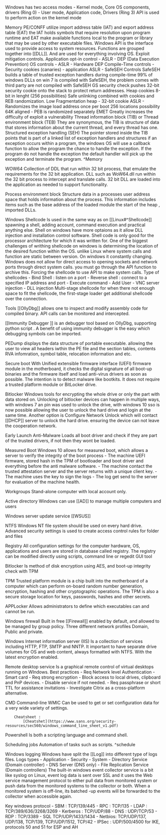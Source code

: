 Windows has two access modes
	-	Kernel mode, Core OS components, drivers (Ring 0)
	-	User mode, Application code, Drivers  (Ring 3)
	API is used to perform action on the kernel mode 
	
	
Memory
	PE/CONFF utilize import address table (IAT) and export address table (EAT) the IAT holds symbols that require resolution upon program runtime and EAT make available functions local to the program or library that may be used by other executable files.
	Windows API is the interface used to provide access to system resources. Functions are grouped together into [[DLL]]. And are used for everything involving OS. 
	Exploit mitigation controls. 
		Application opt-in control 
			-	ASLR 
			-	DEP (Data Execution Prevention)
		OS controls
			-	ASLR
			-	Hardware DEP
		Compile-Time controls
			- Security cookies (canaries)
			-	application ASLR
			-	SafeSEH
		Controls
			SafeSEH builds a table of trusted exception handlers during compile-time 
			99% of windows DLLs on win 7 is compiled with SafeSEH, the problem comes with third party are not compiled with SafeSEH
			GS security check 
				pushes 32-bit security cookie onto the stack to protect return addresses. 
			Heap cookies 
				8-bit in lenght (256 possibilities)
			Safe unlinking 
				combined with cookies and REB randomization. 
			Low Fragmentation heap 
			 - 32-bit cookie
			ASLR
				- Randomizes the image load address once per boot 
					256 locations possibility 
					64K aligned 
				-	PEB is randomized separately
			EMET 
				Greatly increases the difficulty of exploit a vulnerability 
			Thread information block (TIB) or Thread environment block (TEB)
				They are synonymous, the TIB is structure of data that stores information about the current thread, and every thread has one. 
			Structured exception handling (SEH)
				The pointer stored inside the TIB points that is part of a linked list of exception handlers and structures if an exception occurs within a program, the windows OS will use a callback function to allow the program the chance to handle the exception. If the program do not handle the exception the default handler will pick up the exception and terminate the program. 
				^Memory



WOW64
	Collection of DDL that run within 32 bit process, that emulate the requirements for the 32 bit application. DLL such as WoW64.dll run within the 32 bit process to intercept and translate calls. 32 bit DLL are loaded into the application as needed to support functionality. 

Process environment block
	Structure data in a processes user address space that holds information about the process. This information includes items such as the base address of the loaded module the start of the heap , imported DLLs.

Windows Shellcode 
Is used in the same way as on [[Linux#^Shellcode]] spawning a shell, adding account, command execution and practical anything else. Shell on windows have more optaions as it allow DLL injection and installation control software. Shell code is only good for the processor architecture for which it was written for. One of the biggest challenges of writhing shellcode on windows is determining the location of the desired function within the OS. unlike Linux where system calls and function are static between version. On windows it constantly changing.
Windows does not allow for direct access to opening sockets and network ports through direct system calls. you must go through the API function to archive this. 
Forcing the shellcode to use API to make system calls. 
Type of shellcodes
	-	Bind Shell : listen on a port 
	-	Reverse shell : connect to a specified IP address and port
	-	Execute command
	-	Add User
	-	VNC server injection
	-	DLL injection
Multi-stage shellcode for when there not enough space to fit the shellcode, the first-stage loader get additional shellcode over the connection. 	

Tools
[[OllyDbg]] allows one to inspect and modify assembly code for compiled binary. API calls can be monitored and intercepted. 


[[Immunity Debugger ]] is an debugger tool based on OllyDbg, supporting python script . A benefit of using immunity debugger is the easy which debugging symbols can be imported. 

PEDump displays the data structure of portable executable. allowing the user to view all headers iwthin the PE file and the section tables, contents RVA infomration, symbol table, relocation information and etc. 

Secure boot 
	With Unified extensible firmware interface (UEFI) firmware module in the motherboard, it checks the digital signature of all boot-up binaries and the firmware itself and load anti-virus drivers as soon as possible. The intention is to detect malware like bootkits. It does not require a trusted platform module or BitLocker drive. 
	
	
Bitlocker 
Windows tools for encrypting the whole drive or only the part with data stored on. 
Unlocking of bitlocker devices can happen in multiple ways, with windows 7 an pin was used to unlock the drive, with windows 10 sso is now possible allowing the user to unlock the hard drive and login at the same time. Another option is Configure Network Unlock which will contact [[DHCP]] server to unlock the hard drive. ensuring the device can not leave the cooperation network. 

Early Launch Anti-Malware
	Loads all boot driver and check if they are part of the trusted drivers, if not then they wont be loaded. 
	
Measured Boot
	Windows 10 allows for measured boot, which allows a server to verify the integrity of the boot process 
	-	The machine  UEFI firmware, stored hash in the TPM of bootloader and boot driver and everything before the anti malware software. 
	-	The machine contact the trusted attestation server  and the server returns with a unique client key. 
	-	The machine uses the key to sign the logs 
	-	The log get send to the server for evaluation of the machine health. 
	
Workgroups
	Stand-alone computer with local account only. 
	
	
Active directory 
	Windows can use [[AD]] to manage multiple computers and users
	
Windows server update service [[WSUS]]

NTFS 
	Windows NT file system should be used on every hard drive. 
	Advanced security settings is used to create access control rules for folder and files 
	
	
Registry 
	All configuration settings for the computer hardware, OS, applications and users are stored in database called registry. The registry can be modified directly using scripts, command line or regedit GUI tool
	
Bitlocker 
	Is method of disk encryption using AES, and boot-up integrity check with TPM 
	
	
TPM 
	Trusted platform module is a chip built into the motherboard of a computer which can perform on-board random number generation, encryption, hashing and other cryptographic operations. The TPM is also a secure storage location for keys, passwords, hashes and other secrets. 
	
	
APPLocker
	Allows administrators to define which executables can and cannot be run.
	
Windows firewall 
	Built in free [[Firewall]] enabled by default, and allowed to be managed by group policy. Three different network profiles Domain, Public and private. 
	
Windows Internet information server (IIS)
	Is a collection of services including HTTP, FTP, SMTP and NNTP. It important to have separate drive volumes for OS and web content, always formatted with NTFS. With the latest encryption enabled. 

Remote desktop service
	Is a graphical remote control of virtual desktops running on WIndows. 
	Best practices 
		-	Req Network level Authentication
		-	Smart card
		-	Req strong encryption 
		-	Block access to local drives, clipboard and PnP devices. 
		-	Disable service if not needed.
		-	Req passphrase or short TTL for assistance invitations
		-	Investigate Citrix as a cross-platform alternative. 
		
		
CMD
	Command-line 
	WMIC 
		Can be used to get or set configuration data for a very wide variety of settings. 
		
		Cheatsheet : 
			[Cheatshet](https://www.sans.org/security-resources/sec560/windows_command_line_sheet_v1.pdf)
		
Powershell 
	Is both a scripting language and command shell. 
	

Scheduling jobs 
	Automation of tasks such as scripts. 
^schedule

Windows logging 
Windows have split the [[Log]] into different type of logs files. 
	Logs types
		-	Application
		-	Security
		-	System
		-	Directory Service (Domain controller)
		-	DNS Server (DNS only)
		-	File Replication Service (Domain controllers)
	The built-in windows event collector service is a bit like syslog on Linux, event log data is sent over SSL and it uses the Web service management protocol to either pull data from monitored system or push data from the monitored systems to the collector or both. When a monitored system is off-line, its batched -up events will be forwarded to the collector when accessible again.  
	
Key windows protocol
	-	SBM : TCP/139/445
	-	RPC	:	TCP/135
	-	LDAP :	TCP/389/636/3268/3269
	-	Kerberos : TCP/UDP/88
	-	DNS : UDP/TCP/53
	-	RDP : TCP/3389
	-	SQL TCP/UDP/1433/1434
	-	Netbios: TCP/UDP/137, UDP/138, TCP/139, TCP/UDP/1512, TCP/42
	-	IPSec : UDP/500/4500 for IKE, protocols 50 and 51 for ESP and AH
